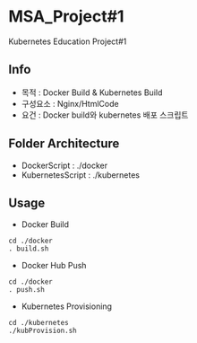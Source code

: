# MSA_Project#1
Kubernetes Education Project#1

## Info
- 목적 : Docker Build & Kubernetes Build
- 구성요소 : Nginx/HtmlCode
- 요건 : Docker build와 kubernetes 배포 스크립트

## Folder Architecture
* DockerScript : ./docker
* KubernetesScript : ./kubernetes

## Usage
* Docker Build
```
cd ./docker
. build.sh

```
* Docker Hub Push
```
cd ./docker
. push.sh

```
* Kubernetes Provisioning
```
cd ./kubernetes
./kubProvision.sh

```
